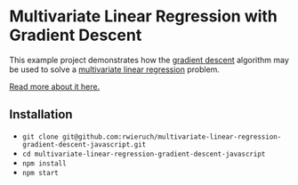 # Multivariate Linear Regression with Gradient Descent

This example project demonstrates how the [gradient descent](http://en.wikipedia.org/wiki/Gradient_descent) algorithm may be used to solve a [multivariate linear regression](http://en.wikipedia.org/wiki/Linear_regression) problem.

[Read more about it here.](https://www.robinwieruch.de/multivariate-linear-regression-gradient-descent-javascript/)

## Installation

* `git clone git@github.com:rwieruch/multivariate-linear-regression-gradient-descent-javascript.git`
* `cd multivariate-linear-regression-gradient-descent-javascript`
* `npm install`
* `npm start`

